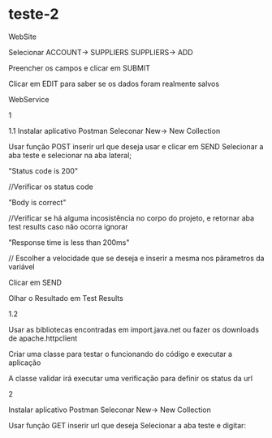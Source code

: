 # teste-2
WebSite

Selecionar ACCOUNT-> SUPPLIERS
           SUPPLIERS-> ADD

Preencher os campos e clicar em SUBMIT

Clicar em EDIT para saber se os dados foram realmente salvos

WebService

1

1.1
Instalar aplicativo Postman
Seleconar New-> New Collection

Usar função POST inserir url que deseja usar e clicar em SEND
Selecionar a aba teste e selecionar na aba lateral;

"Status code is 200"

//Verificar os status code

"Body is correct"

//Verificar se há alguma incosistência no corpo do projeto, e retornar aba test results caso não ocorra ignorar

"Response time is less than 200ms"

// Escolher a velocidade que se deseja e inserir a mesma nos pârametros da variável

Clicar em SEND

Olhar o Resultado em Test Results

1.2

Usar as bibliotecas encontradas em import.java.net ou fazer os downloads de apache.httpclient

Criar uma classe para testar o funcionando do código e executar a aplicação

A classe validar irá executar uma verificação para definir os status da url

2

Instalar aplicativo Postman
Seleconar New-> New Collection

Usar função GET inserir url que deseja
Selecionar a aba teste e digitar:
